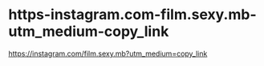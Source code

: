 # https-instagram.com-film.sexy.mb-utm_medium-copy_link
https://instagram.com/film.sexy.mb?utm_medium=copy_link
